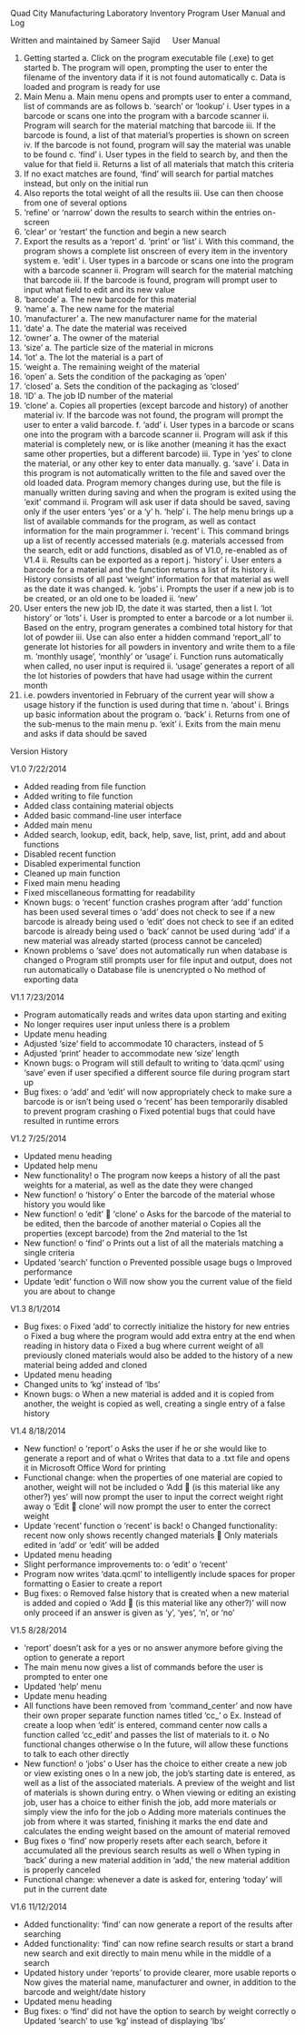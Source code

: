 Quad City Manufacturing Laboratory Inventory Program
User Manual and Log

 

Written and maintained by
Sameer Sajid
 
User Manual
1.	Getting started
a.	Click on the program executable file (.exe) to get started
b.	The program will open, prompting the user to enter the filename of the inventory data if it is not found automatically
c.	Data is loaded and program is ready for use
2.	Main Menu
a.	Main menu opens and prompts user to enter a command, list of commands are as follows
b.	‘search’ or ‘lookup’
i.	User types in a barcode or scans one into the program with a barcode scanner
ii.	Program will search for the material matching that barcode
iii.	If the barcode is found, a list of that material’s properties is shown on screen
iv.	If the barcode is not found, program will say the material was unable to be found
c.	‘find’
i.	User types in the field to search by, and then the value for that field
ii.	Returns a list of all materials that match this criteria
1.	If no exact matches are found, ‘find’ will search for partial matches instead, but only on the initial run
2.	Also reports the total weight of all the results
iii.	Use can then choose from one of several options
1.	‘refine’ or ‘narrow’ down the results to search within the entries on-screen
2.	‘clear’ or ‘restart’ the function and begin a new search
3.	Export the results as a ‘report’ 
d.	‘print’ or ‘list’
i.	With this command, the program shows a complete list onscreen of every item in the inventory system
e.	‘edit’
i.	User types in a barcode or scans one into the program with a barcode scanner
ii.	Program will search for the material matching that barcode
iii.	If the barcode is found, program will prompt user to input what field to edit and its new value
1.	‘barcode’
a.	The new barcode for this material
2.	‘name’
a.	The new name for the material
3.	‘manufacturer’
a.	The new manufacturer name for the material
4.	‘date’
a.	The date the material was received
5.	‘owner’
a.	The owner of the material
6.	‘size’
a.	The particle size of the material in microns
7.	‘lot’
a.	The lot the material is a part of
8.	‘weight
a.	The remaining weight of the material
9.	‘open’
a.	Sets the condition of the packaging as ‘open’
10.	‘closed’
a.	Sets the condition of the packaging as ‘closed’
11.	‘ID’
a.	The job ID number of the material
12.	‘clone’
a.	Copies all properties (except barcode and history) of another material
iv.	If the barcode was not found, the program will prompt the user to enter a valid barcode.
f.	‘add’
i.	User types in a barcode or scans one into the program with a barcode scanner
ii.	Program will ask if this material is completely new, or is like another (meaning it has the exact same other properties, but a different barcode)
iii.	Type in ‘yes’ to clone the material, or any other key to enter data manually.
g.	‘save’
i.	Data in this program is not automatically written to the file and saved over the old loaded data. Program memory changes during use, but the file is manually written during saving and when the program is exited using the ‘exit’ command
ii.	Program will ask user if data should be saved, saving only if the user enters ‘yes’ or a ‘y’
h.	‘help’
i.	The help menu brings up a list of available commands for the program, as well as contact information for the main programmer
i.	‘recent’
i.	This command brings up a list of recently accessed materials (e.g. materials accessed from the search, edit or add functions, disabled as of V1.0, re-enabled as of V1.4
ii.	Results can be exported as a report
j.	‘history’
i.	User enters a barcode for a material and the function returns a list of its history
ii.	History consists of all past ‘weight’ information for that material as well as the date it was changed.
k.	‘jobs’
i.	Prompts the user if a new job is to be created, or an old one to be loaded
ii.	‘new’
1.	User enters the new job ID, the date it was started, then a list
l.	‘lot history’ or ‘lots’
i.	User is prompted to enter a barcode or a lot number
ii.	Based on the entry, program generates a combined total history for that lot of powder
iii.	Use can also enter a hidden command ‘report_all’ to generate lot histories for all powders in inventory and write them to a file
m.	‘monthly usage’, ‘monthly’ or ‘usage’
i.	Function runs automatically when called, no user input is required
ii.	‘usage’ generates a report of all the lot histories of powders that have had usage within the current month
1.	i.e. powders inventoried in February of the current year will show a usage history if the function is used during that time
n.	‘about’
i.	Brings up basic information about the program
o.	‘back’
i.	Returns from one of the sub-menus to the main menu
p.	‘exit’
i.	Exits from the main menu and asks if data should be saved

Version History

V1.0 7/22/2014
-	Added reading from file function
-	Added writing to file function
-	Added class containing material objects
-	Added basic command-line user interface
-	Added main menu
-	Added search, lookup, edit, back, help, save, list, print, add and about functions
-	Disabled recent function
-	Disabled experimental function
-	Cleaned up main function
-	Fixed main menu heading
-	Fixed miscellaneous formatting for readability
-	Known bugs:
o	‘recent’ function crashes program after ‘add’ function has been used several times
o	‘add’ does not check to see if a new barcode is already being used
o	‘edit’ does not check to see if an edited barcode is already being used
o	‘back’ cannot be used during ‘add’ if a new material was already started (process cannot be canceled)
-	Known problems
o	‘save’ does not automatically run when database is changed
o	Program still prompts user for file input and output, does not run automatically
o	Database file is unencrypted
o	No method of exporting data

V1.1 7/23/2014
-	Program automatically reads and writes data upon starting and exiting
-	No longer requires user input unless there is a problem
-	Update menu heading
-	Adjusted ‘size’ field to accommodate 10 characters, instead of 5
-	Adjusted ‘print’ header to accommodate new ‘size’ length
-	Known bugs:
o	Program will still default to writing to ‘data.qcml’ using ‘save’ even if user specified a different source file during program start up
-	Bug fixes:
o	‘add’ and ‘edit’ will now appropriately check to make sure a barcode is or isn’t being used
o	‘recent’ has been temporarily disabled to prevent program crashing
o	Fixed potential bugs that could have resulted in runtime errors


V1.2 7/25/2014
-	Updated menu heading
-	Updated help menu
-	New functionality!
o	The program now keeps a history of all the past weights for a material, as well as the date they were changed
-	New function!
o	‘history’
o	Enter the barcode of the material whose history you would like
-	New function!
o	‘edit’  ‘clone’
o	Asks for the barcode of the material to be edited, then the barcode of another material
o	Copies all the properties (except barcode) from the 2nd material to the 1st
-	New function!
o	‘find’
o	Prints out a list of all the materials matching a single criteria
-	Updated ‘search’ function
o	Prevented possible usage bugs
o	Improved performance
-	Update ‘edit’ function
o	Will now show you the current value of the field you are about to change

V1.3 8/1/2014
-	Bug fixes:
o	Fixed ‘add’ to correctly initialize the history for new entries
o	Fixed a bug where the program would add extra entry at the end when reading in history data
o	Fixed a bug where current weight of all previously cloned materials would also be added to the history of a new material being added and cloned
-	Updated menu heading
-	Changed units to ‘kg’ instead of ‘lbs’
-	Known bugs:
o	When a new material is added and it is copied from another, the weight is copied as well, creating a single entry of a false history

V1.4 8/18/2014
-	New function!
o	‘report’
o	Asks the user if he or she would like to generate a report and of what
o	Writes that data to a .txt file and opens it in Microsoft Office Word for printing
-	Functional change: when the properties of one material are copied to another, weight will not be included
o	‘Add  (is this material like any other?) yes’ will now prompt the user to input the correct weight right away
o	‘Edit  clone’ will now prompt the user to enter the correct weight
-	Update ‘recent’ function
o	‘recent’ is back!
o	Changed functionality: recent now only shows recently changed materials
	Only materials edited in ‘add’ or ‘edit’ will be added
-	Updated menu heading
-	Slight performance improvements to:
o	‘edit’
o	‘recent’
-	Program now writes ‘data.qcml’ to intelligently include spaces for proper formatting
o	Easier to create a report
-	Bug fixes:
o	Removed false history that is created when a new material is added and copied
o	‘Add  (is this material like any other?)’ will now only proceed if an answer is given as ‘y’, ‘yes’, ‘n’, or ‘no’

V1.5 8/28/2014
-	‘report’ doesn’t ask for a yes or no answer anymore before giving the option to generate a report
-	The main menu now gives a list of commands before the user is prompted to enter one
-	Updated ‘help’ menu
-	Update menu heading
-	All functions have been removed from ‘command_center’ and now have their own proper separate function names titled ‘cc_<function name>’
o	Ex. Instead of create a loop when ‘edit’ is entered, command center now calls a function called ‘cc_edit’ and passes the list of materials to it.
o	No functional changes otherwise
o	In the future, will allow these functions to talk to each other directly
-	New function!
o	‘jobs’
o	User has the choice to either create a new job or view existing ones
o	In a new job, the job’s starting date is entered, as well as a list of the associated materials. A preview of the weight and list of materials is shown during entry.
o	When viewing or editing an existing job, user has a choice to either finish the job, add more materials or simply view the info for the job
o	Adding more materials continues the job from where it was started, finishing it marks the end date and calculates the ending weight based on the amount of material removed
-	Bug fixes
o	‘find’ now properly resets after each search, before it accumulated all the previous search results as well
o	When typing in ‘back’ during a new material addition in ‘add,’ the new material addition is properly canceled
-	Functional change: whenever a date is asked for, entering ‘today’ will put in the current date

V1.6 11/12/2014
-	Added functionality: ‘find’ can now generate a report of the results after searching
-	Added functionality: ‘find’ can now refine search results or start a brand new search and exit directly to main menu while in the middle of a search
-	Updated history under ‘reports’ to provide clearer, more usable reports
o	Now gives the material name, manufacturer and owner, in addition to the barcode and weight/date history
-	Updated menu heading
-	Bug fixes:
o	‘find’ did not have the option to search by weight correctly
o	Updated ‘search’ to use ‘kg’ instead of displaying ‘lbs’
